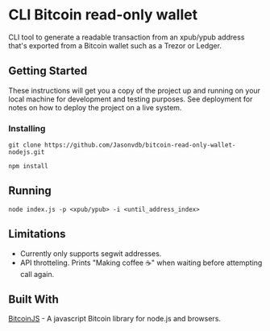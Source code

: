 # CLI Bitcoin read-only wallet

CLI tool to generate a readable transaction from an xpub/ypub address that's exported from a Bitcoin wallet such as a Trezor or Ledger.

## Getting Started

These instructions will get you a copy of the project up and running on your local machine for development and testing purposes. See deployment for notes on how to deploy the project on a live system.

### Installing


```
git clone https://github.com/Jasonvdb/bitcoin-read-only-wallet-nodejs.git

npm install
```

## Running

```
node index.js -p <xpub/ypub> -i <until_address_index>
```

## Limitations

- Currently only supports segwit addresses.
- API throtteling. Prints "Making coffee ☕" when waiting before attempting call again.

## Built With

[BitcoinJS](https://github.com/bitcoinjs/bitcoinjs-lib) - A javascript Bitcoin library for node.js and browsers.
